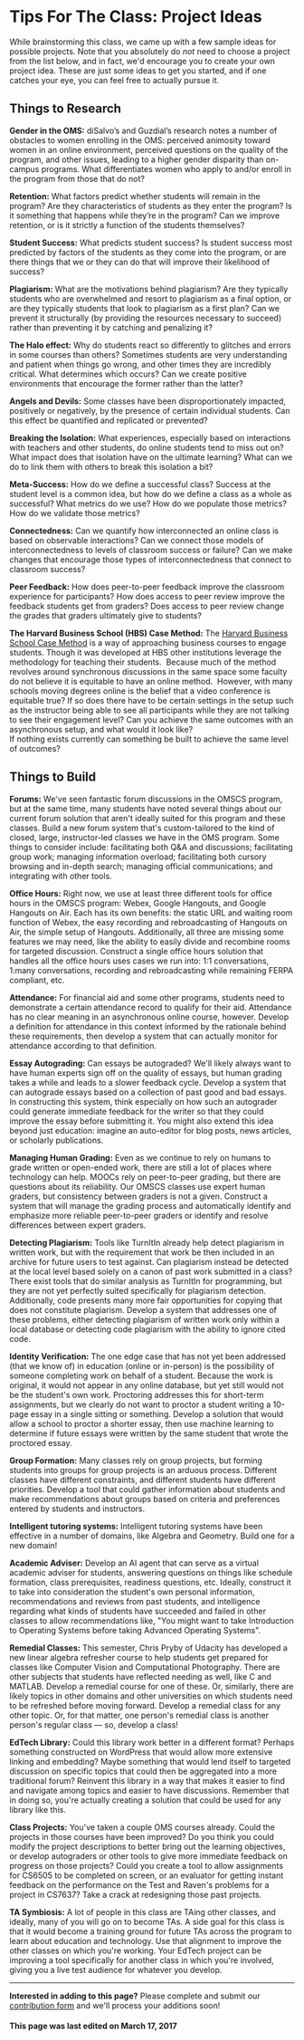 
# Tips For The Class: Project Ideas

While brainstorming this class, we came up with a few sample ideas for possible projects. 
Note that you absolutely do _not_ need to choose a project from the list below, 
and in fact, we'd encourage you to create your own project idea. These are just some ideas to get you started, and if one catches your eye, you can feel free to actually pursue it.

## Things to Research

__Gender in the OMS:__ diSalvo’s and Guzdial’s research notes a number of obstacles 
to women enrolling in the OMS: perceived animosity toward women in an online 
environment, perceived questions on the quality of the program, and other issues, 
leading to a higher gender disparity than on-campus programs. What differentiates 
women who apply to and/or enroll in the program from those that do not?

__Retention:__ What factors predict whether students will remain in the program? 
Are they characteristics of students as they enter the program? Is it something 
that happens while they’re in the program? Can we improve retention, or is it 
strictly a function of the students themselves?

__Student Success:__ What predicts student success? Is student success most 
predicted by factors of the students as they come into the program, or are 
there things that we or they can do that will improve their likelihood of success?

__Plagiarism:__ What are the motivations behind plagiarism? Are they typically 
students who are overwhelmed and resort to plagiarism as a final option, or are 
they typically students that look to plagiarism as a first plan? Can we prevent 
it structurally (by providing the resources necessary to succeed) rather than 
preventing it by catching and penalizing it?

__The Halo effect:__ Why do students react so differently to glitches and errors 
in some courses than others? Sometimes students are very understanding and patient 
when things go wrong, and other times they are incredibly critical. What determines 
which occurs? Can we create positive environments that encourage the former rather 
than the latter?

__Angels and Devils:__ Some classes have been disproportionately impacted, 
positively or negatively, by the presence of certain individual students. 
Can this effect be quantified and replicated or prevented?

__Breaking the Isolation:__ What experiences, especially based on interactions 
with teachers and other students, do online students tend to miss out on? What 
impact does that isolation have on the ultimate learning? What can we do to link 
them with others to break this isolation a bit?

__Meta-Success:__ How do we define a successful class? Success at the student 
level is a common idea, but how do we define a class as a whole as successful? 
What metrics do we use? How do we populate those metrics? How do we validate 
those metrics?

__Connectedness:__ Can we quantify how interconnected an online class is based 
on observable interactions? Can we connect those models of interconnectedness 
to levels of classroom success or failure? Can we make changes that encourage 
those types of interconnectedness that connect to classroom success?

__Peer Feedback:__ How does peer-to-peer feedback improve the classroom experience 
for participants? How does access to peer review improve the feedback students get 
from graders? Does access to peer review change the grades that graders ultimately 
give to students?

__The Harvard Business School (HBS) Case Method:__ The 
[Harvard Business School Case Method](http://www.hbs.edu/mba/academic-experience/Pages/the-hbs-case-method.aspx) 
is a way of approaching business courses to engage students. Though it was 
developed at HBS other institutions leverage the methodology for teaching 
their students.&nbsp; Because much of the method revolves around synchronous 
discussions in the same space some faculty do not believe it is equitable to 
have an online method.&nbsp; However, with many schools moving degrees online 
is the belief that a video conference is equitable true?  If so does there have 
to be certain settings in the setup such as the instructor being able to see all 
participants while they are not talking to see their engagement level?  Can you 
achieve the same outcomes with an asynchronous setup, and what would it look like?  
If nothing exists currently can something be built to achieve the same level of outcomes?  

## Things to Build

__Forums:__ We've seen fantastic forum discussions in the OMSCS program, but
at the same time, many students have noted several things about our current
forum solution that aren't ideally suited for this program and these classes.
Build a new forum system that's custom-tailored to the kind of closed, large,
instructor-led classes we have in the OMS program. Some things to consider
include: facilitating both Q&amp;A and discussions; facilitating group work;
managing information overload; facilitating both cursory browsing and in-depth search;
managing official communications; and integrating with other tools.

__Office Hours:__ Right now, we use at least three different tools for office hours in
the OMSCS program: Webex, Google Hangouts, and Google Hangouts on Air. Each has its own
benefits: the static URL and waiting room function of Webex, the easy recording and
rebroadcasting of Hangouts on Air, the simple setup of Hangouts. Additionally, all
three are missing some features we may need, like the ability to easily divide and
recombine rooms for targeted discussion. Construct a single office hours solution
that handles all the office hours uses cases we run into: 1:1 conversations,
1:many conversations, recording and rebroadcasting while remaining FERPA compliant, etc.

__Attendance:__ For financial aid and some other programs, students need to
demonstrate a certain attendance record to qualify for their aid. Attendance
has no clear meaning in an asynchronous online course, however. Develop a
definition for attendance in this context informed by the rationale behind
these requirements, then develop a system that can actually monitor for attendance
according to that definition.

__Essay Autograding:__ Can essays be autograded? We'll likely always want to
have human experts sign off on the quality of essays, but human grading takes
a while and leads to a slower feedback cycle. Develop a system that can autograde
essays based on a collection of past good and bad essays. In constructing this system,
think especially on how such an autograder could generate immediate feedback for the
writer so that they could improve the essay before submitting it. You might also extend
this idea beyond just education: imagine an auto-editor for blog posts, news articles,
or scholarly publications.

__Managing Human Grading:__ Even as we continue to rely on humans to grade written or
open-ended work, there are still a lot of places where technology can help. MOOCs rely
on peer-to-peer grading, but there are questions about its reliability. Our OMSCS classes
use expert human graders, but consistency between graders is not a given. Construct a
system that will manage the grading process and automatically identify and emphasize
more reliable peer-to-peer graders or identify and resolve differences between expert graders.

__Detecting Plagiarism:__ Tools like TurnItIn already help detect plagiarism in
written work, but with the requirement that work be then included in an archive
for future users to test against. Can plagiarism instead be detected at the local
level based solely on a canon of past work submitted in a class? There exist tools
that do similar analysis as TurnItIn for programming, but they are not yet perfectly
suited specifically for plagiarism detection. Additionally, code presents many more
fair opportunities for copying that does not constitute plagiarism. Develop a system
that addresses one of these problems, either detecting plagiarism of written work
only within a local database or detecting code plagiarism with the ability to ignore cited code.

__Identity Verification:__ The one edge case that has not yet been addressed
(that we know of) in education (online or in-person) is the possibility of
someone completing work on behalf of a student. Because the work is original,
it would not appear in any online database, but yet still would not be the
student's own work. Proctoring addresses this for short-term assignments,
but we clearly do not want to proctor a student writing a 10-page essay in a
single sitting or something. Develop a solution that would allow a school to
proctor a shorter essay, then use machine learning to determine if future
essays were written by the same student that wrote the proctored essay.

__Group Formation:__ Many classes rely on group projects, but forming students
into groups for group projects is an arduous process. Different classes have
different constraints, and different students have different priorities.
Develop a tool that could gather information about students and make recommendations
about groups based on criteria and preferences entered by students and instructors.

__Intelligent tutoring systems:__ Intelligent tutoring systems have been effective
in a number of domains, like Algebra and Geometry. Build one for a new domain!

__Academic Adviser:__ Develop an AI agent that can serve as a virtual academic
adviser for students, answering questions on things like schedule formation,
class prerequisites, readiness questions, etc. Ideally, construct it to take into
consideration the student's own personal information, recommendations and reviews
from past students, and intelligence regarding what kinds of students have succeeded
and failed in other classes to allow recommendations like, "You might want to take
Introduction to Operating Systems before taking Advanced Operating Systems".

__Remedial Classes:__ This semester, Chris Pryby of Udacity has developed a new linear
algebra refresher course to help students get prepared for classes like Computer Vision
and Computational Photography. There are other subjects that students have reflected
needing as well, like C and MATLAB. Develop a remedial course for one of these. Or,
similarly, there are likely topics in other domains and other universities on which
students need to be refreshed before moving forward. Develop a remedial class for any
other topic. Or, for that matter, one person's remedial class is another person's regular
class&nbsp;— so, develop a class!

__EdTech Library:__ Could this library work better in a different format? Perhaps
something constructed on WordPress that would allow more extensive linking and
embedding? Maybe something that would lend itself to targeted discussion on
specific topics that could then be aggregated into a more traditional forum?
Reinvent this library in a way that makes it easier to find and navigate among
topics and easier to have discussions. Remember that in doing so, you're actually
creating a solution that could be used for any library like this.

__Class Projects:__ You've taken a couple OMS courses already. Could the projects
in those courses have been improved? Do you think you could modify the project
descriptions to better bring out the learning objectives, or develop autograders
or other tools to give more immediate feedback on progress on those projects? Could
you create a tool to allow assignments for CS6505 to be completed on screen, or an
evaluator for getting instant feedback on the performance on the Test and Raven's
problems for a project in CS7637? Take a crack at redesigning those past projects.

__TA Symbiosis:__ A lot of people in this class are TAing other classes, and ideally,
many of you will go on to become TAs. A side goal for this class is that it would become
a training ground for future TAs across the program to learn about education and technology.
Use that alignment to improve the other classes on which you're working. Your EdTech project
can be improving a tool specifically for another class in which you're involved, giving you
a live test audience for whatever you develop.

----

__Interested in adding to this page?__ Please complete and submit our <a target="_blank" href="https://docs.google.com/forms/d/19Z8PwYZ-JQn_EIds5M3YfwgVGKJdTadeknPt770c8RU/viewform?usp=send_form">contribution form</a> and we'll process your additions soon!


#### This page was last edited on March 17, 2017
